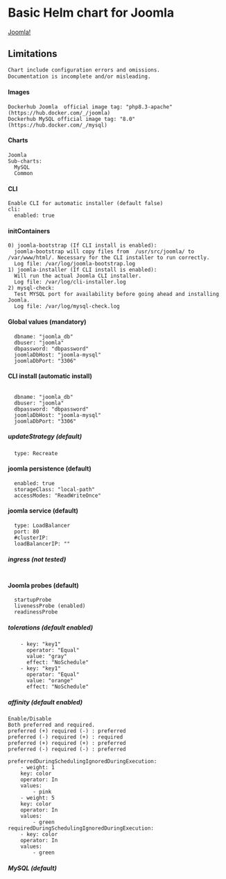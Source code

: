 <!--- app-name: Joomla! -->
<!-- markdownlint-disable-next-line MD026 -->
# Basic Helm chart for Joomla

[Joomla!](http://www.joomla.org/)

## Limitations
```txt
Chart include configuration errors and omissions. 
Documentation is incomplete and/or misleading.
```

#### Images
```console
Dockerhub Joomla  official image tag: "php8.3-apache" (https://hub.docker.com/_/joomla)
Dockerhub MySQL official image tag: "8.0" (https://hub.docker.com/_/mysql)
```

#### Charts
```console
Joomla
Sub-charts:
  MySQL
  Common
```
#### CLI
```console
Enable CLI for automatic installer (default false)
cli:
  enabled: true

```

#### initContainers
```console
0) joomla-bootstrap (If CLI install is enabled):
  joomla-bootstrap will copy files from  /usr/src/joomla/ to /var/www/html/. Necessary for the CLI installer to run correctly.
  Log file: /var/log/joomla-bootstrap.log
1) joomla-installer (If CLI install is enabled):
  Will run the actual Joomla CLI installer.
  Log file: /var/log/cli-installer.log
2) mysql-check:
  Test MYSQL port for availability before going ahead and installing Joomla.
  Log file: /var/log/mysql-check.log
```

#### Global values (mandatory)
```console
  dbname: "joomla_db"
  dbuser: "joomla"
  dbpassword: "dbpassword"
  joomlaDbHost: "joomla-mysql"
  joomlaDbPort: "3306"
```

#### CLI install (automatic install)
```console

  dbname: "joomla_db"
  dbuser: "joomla"
  dbpassword: "dbpassword"
  joomlaDbHost: "joomla-mysql"
  joomlaDbPort: "3306"
```

##### updateStrategy (default)
```console
  type: Recreate
```

#### joomla persistence (default)
```console
  enabled: true
  storageClass: "local-path"
  accessModes: "ReadWriteOnce"
```

#### joomla service (default)
```console
  type: LoadBalancer
  port: 80
  #clusterIP:
  loadBalancerIP: ""
```

##### ingress (not tested)
```console
```
#### Joomla probes (default)
```console
  startupProbe
  livenessProbe (enabled)
  readinessProbe
```
##### tolerations (default enabled)
```console
    - key: "key1"
      operator: "Equal"
      value: "gray"
      effect: "NoSchedule"
    - key: "key1"
      operator: "Equal"
      value: "orange"
      effect: "NoSchedule"
```

##### affinity (default enabled)
```console
Enable/Disable
Both preferred and required. 
preferred (+) required (-) : preferred
preferred (-) required (+) : required
preferred (+) required (+) : preferred
preferred (-) required (-) : preferred

preferredDuringSchedulingIgnoredDuringExecution:
    - weight: 1
    key: color
    operator: In
    values:
        - pink
    - weight: 5
    key: color
    operator: In
    values:
        - green
requiredDuringSchedulingIgnoredDuringExecution:
    - key: color
    operator: In
    values:
        - green
```
##### MySQL (default)
```console
```
